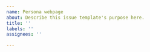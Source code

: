 ```yaml
---
name: Persona webpage
about: Describe this issue template's purpose here.
title: ''
labels: ''
assignees: ''

---
```




